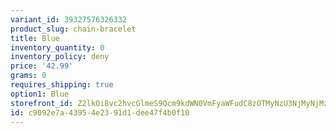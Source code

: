 ```yaml
---
variant_id: 39327576326332
product_slug: chain-bracelet
title: Blue
inventory_quantity: 0
inventory_policy: deny
price: '42.99'
grams: 0
requires_shipping: true
option1: Blue
storefront_id: Z2lkOi8vc2hvcGlmeS9Qcm9kdWN0VmFyaWFudC8zOTMyNzU3NjMyNjMzMg==
id: c9092e7a-4395-4e23-91d1-dee47f4b0f10
---
```

